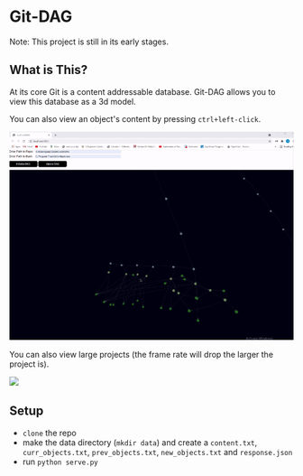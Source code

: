 # Git-DAG

Note: This project is still in its early stages.

## What is This?

At its core Git is a content addressable database. Git-DAG allows you to view this database as a 3d model.

You can also view an object's content by pressing `ctrl+left-click`.

![](docs/view_objects.gif)

You can also view large projects (the frame rate will drop the larger the project is).

![](docs/visualize_large_projects.gif)

## Setup

- `clone` the repo
- make the data directory (`mkdir data`) and create a `content.txt`, `curr_objects.txt`, `prev_objects.txt`, `new_objects.txt` and `response.json`
- run `python serve.py`
